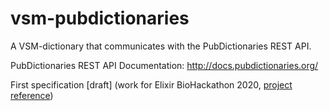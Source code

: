 # vsm-pubdictionaries

A VSM-dictionary that communicates with the PubDictionaries REST API.

PubDictionaries REST API Documentation: http://docs.pubdictionaries.org/

First specification [draft] (work for Elixir BioHackathon 2020, [project reference](https://github.com/elixir-europe/BioHackathon-projects-2020/tree/master/projects/4))

